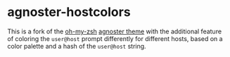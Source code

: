 # agnoster-hostcolors

This is a fork of the [oh-my-zsh](https://github.com/ohmyzsh/ohmyzsh) [agnoster theme](https://github.com/ohmyzsh/ohmyzsh/blob/master/themes/agnoster.zsh-theme)
with the additional feature of coloring the `user@host` prompt differently for different hosts, based on a color palette and a hash of the `user@host` string.
